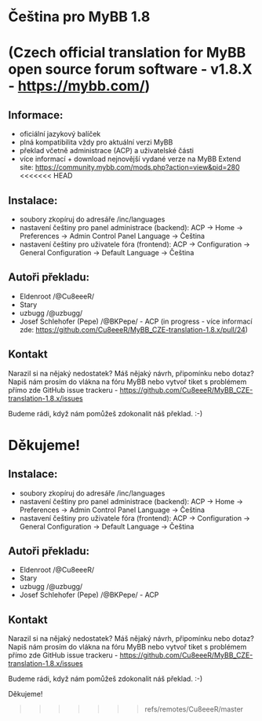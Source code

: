 # Čeština pro MyBB 1.8 
(Czech official translation for MyBB open source forum software - v1.8.X - https://mybb.com/)
=======
## Informace:
- oficiální jazykový balíček
- plná kompatibilita vždy pro aktuální verzi MyBB
- překlad včetně administrace (ACP) a uživatelské části
- více informací + download nejnovější vydané verze na MyBB Extend site: https://community.mybb.com/mods.php?action=view&pid=280
<<<<<<< HEAD

## Instalace:
- soubory zkopíruj do adresáře /inc/languages
- nastavení češtiny pro panel administrace (backend): ACP -> Home -> Preferences -> Admin Control Panel Language -> Čeština
- nastavení češtiny pro uživatele fóra (frontend): ACP -> Configuration -> General Configuration -> Default Language -> Čeština

## Autoři překladu:
- Eldenroot /@Cu8eeeR/
- Stary
- uzbugg /@uzbugg/
- Josef Schlehofer (Pepe) /@BKPepe/ - ACP
(in progress - více informací zde: https://github.com/Cu8eeeR/MyBB_CZE-translation-1.8.x/pull/24)

## Kontakt
Narazil si na nějaký nedostatek? Máš nějaký návrh, připomínku nebo dotaz? Napiš nám prosím do vlákna na fóru MyBB nebo vytvoř tiket s problémem přímo zde GitHub issue trackeru - https://github.com/Cu8eeeR/MyBB_CZE-translation-1.8.x/issues

Budeme rádi, když nám pomůžeš zdokonalit náš překlad. :-)

Děkujeme!
=======

## Instalace:
- soubory zkopíruj do adresáře /inc/languages
- nastavení češtiny pro panel administrace (backend): ACP -> Home -> Preferences -> Admin Control Panel Language -> Čeština
- nastavení češtiny pro uživatele fóra (frontend): ACP -> Configuration -> General Configuration -> Default Language -> Čeština

## Autoři překladu:
- Eldenroot /@Cu8eeeR/
- Stary
- uzbugg /@uzbugg/
- Josef Schlehofer (Pepe) /@BKPepe/ - ACP

## Kontakt
Narazil si na nějaký nedostatek? Máš nějaký návrh, připomínku nebo dotaz? Napiš nám prosím do vlákna na fóru MyBB nebo vytvoř tiket s problémem přímo zde GitHub issue trackeru - https://github.com/Cu8eeeR/MyBB_CZE-translation-1.8.x/issues

Budeme rádi, když nám pomůžeš zdokonalit náš překlad. :-)

Děkujeme!




>>>>>>> refs/remotes/Cu8eeeR/master
